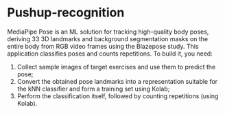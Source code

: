# Pushup-recognition
MediaPipe Pose is an ML solution for tracking high-quality body poses, deriving 33 3D landmarks and background segmentation masks on the entire body from RGB video frames using the Blazepose study. This application classifies poses and counts repetitions.
To build it, you need:
1) Collect sample images of target exercises and use them to predict the pose;
2) Convert the obtained pose landmarks into a representation suitable for the kNN classifier and form a training set using Kolab;
3) Perform the classification itself, followed by counting repetitions (using Kolab).